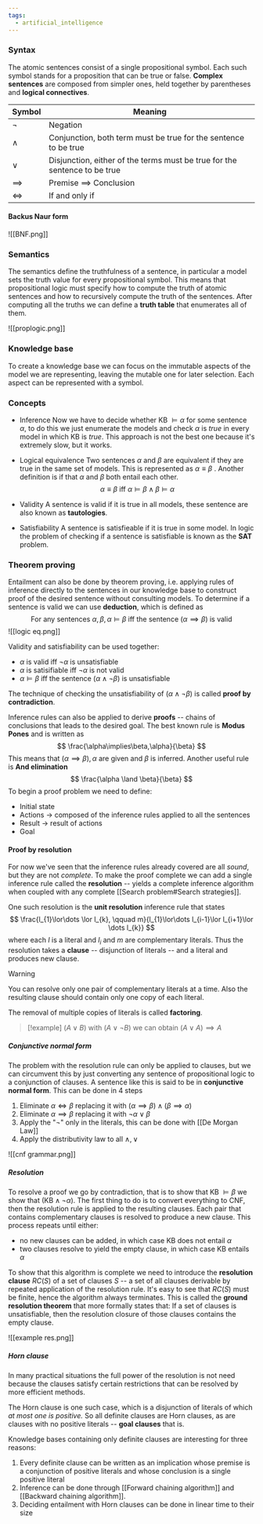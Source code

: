 ```yaml
---
tags:
  - artificial_intelligence
---
```

### Syntax

The atomic sentences consist of a single propositional symbol. Each such symbol stands for a proposition that can be true or false. **Complex sentences** are composed from simpler ones, held together by parentheses and **logical connectives**. 

| Symbol | Meaning |
| ---- | ---- |
| $\lnot$ | Negation |
| $\land$ | Conjunction, both term must be true for the sentence to be true |
| $\lor$ | Disjunction, either of the terms must be true for the sentence to be true |
| $\implies$ | Premise $\implies$ Conclusion |
| $\iff$ | If and only if |
#### Backus Naur form

![[BNF.png]]
### Semantics

The semantics define the truthfulness of a sentence, in particular a model sets the truth value for every propositional symbol. This means that propositional logic must specify how to compute the truth of atomic sentences and how to recursively compute the truth of the sentences. After computing all the truths we can define a **truth table** that enumerates all of them.

![[proplogic.png]]
### Knowledge base

To create a knowledge base we can focus on the immutable aspects of the model we are representing, leaving the mutable one for later selection. Each aspect can be represented with a symbol.
### Concepts
- Inference
	Now we have to decide whether KB $\vDash \alpha$ for some sentence $\alpha$, to do this we just enumerate the models and check $\alpha$ is *true* in every model in which KB is *true*. This approach is not the best one because it's extremely slow, but it works.

- Logical equivalence
	Two sentences $\alpha$ and $\beta$ are equivalent if they are true in the same set of models. This is represented as $\alpha \equiv \beta$ . Another definition is if that $\alpha$ and $\beta$ both entail each other.
$$
\alpha \equiv \beta \text{ iff } \alpha \vDash \beta \land\beta \vDash  \alpha
$$
- Validity
	A sentence is valid if it is true in all models, these sentence are also known as **tautologies**.

- Satisfiability
	A sentence is satisfieable if it is true in some model. In logic the problem of checking if a sentence is satisfiable is known as the **SAT** problem.  
### Theorem proving

Entailment can also be done by theorem proving, i.e. applying rules of inference directly to the sentences in our knowledge base to construct proof of the desired sentence without consulting models. To determine if a sentence is valid we can use **deduction**, which is defined as 
$$
\text{For any sentences } \alpha,\beta, \alpha \vDash \beta \text{ iff the sentence }(\alpha \implies\beta) \text{ is valid}
$$
![[logic eq.png]]

Validity and satisfiability can be used together:
- $\alpha$ is valid iff $\lnot \alpha$ is unsatisfiable
- $\alpha$ is satisifiable iff $\lnot \alpha$ is not valid
- $\alpha \vDash \beta$ iff the sentence $(\alpha \land \lnot\beta)$ is unsatisfiable

The technique of checking the unsatisfiability of $(\alpha \land \lnot \beta)$ is called **proof by contradiction**.

Inference rules can also be applied to derive **proofs** -- chains of conclusions that leads to the desired goal. The best known rule is **Modus Pones** and is written as
$$
 \frac{\alpha\implies\beta,\alpha}{\beta}
$$
This means that $(\alpha\implies\beta), \alpha$ are given and $\beta$ is inferred. Another useful rule is **And elimination**
$$
\frac{\alpha \land \beta}{\beta}
$$
To begin a proof problem we need to define:
- Initial state
- Actions $\to$ composed of the inference rules applied to all the sentences
- Result $\to$ result of actions
- Goal
#### Proof by resolution

For now we've seen that the inference rules already covered are all *sound*, but they are not *complete*. To make the proof complete we can add a single inference rule called the **resolution** -- yields a complete inference algorithm when coupled with any complete [[Search problem#Search strategies]].

One such resolution is the **unit resolution** inference rule that states
$$
\frac{l_{1}\lor\dots \lor l_{k}, \qquad m}{l_{1}\lor\dots l_{i-1}\lor l_{i+1}\lor \dots l_{k}}
$$
where each $l$ is a literal and $l_{i}$ and $m$ are complementary literals. Thus the resolution takes a **clause** -- disjunction of literals -- and a literal and produces new clause.

>[!warning]
>You can resolve only one pair of complementary literals at a time. Also the resulting clause should contain only one copy of each literal.

The removal of multiple copies of literals is called **factoring**.

>[!example]
>$(A\lor B)$ with $(A\lor  \lnot B)$ we can obtain $(A\lor A) \implies A$
##### Conjunctive normal form

The problem with the resolution rule can only be applied to clauses, but we can circumvent this by just converting any sentence of propositional logic to a conjunction of clauses. A sentence like this is said to be in **conjunctive normal form**. This can be done in 4 steps
1) Eliminate $\alpha\iff \beta$ replacing it with $(\alpha \implies \beta) \land (\beta \implies \alpha)$
2) Eliminate $\alpha \implies \beta$ replacing it with $\lnot \alpha \lor\beta$
3) Apply the "$\lnot$" only in the literals, this can be done with [[De Morgan Law]]
4) Apply the distributivity law to all $\land,\lor$ 

![[cnf grammar.png]]
##### Resolution

To resolve a proof we go by contradiction, that is to show that KB $\vDash \beta$ we show that $(\text{KB} \land \lnot \alpha)$. The first thing to do is to convert everything to CNF, then the resolution rule is applied to the resulting clauses. Each pair that contains complementary clauses is resolved to produce a new clause. This process repeats until either:
- no new clauses can be added, in which case KB does not entail $\alpha$
- two clauses resolve to yield the empty clause, in which case KB entails $\alpha$

To show that this algorithm is complete we need to introduce the **resolution clause** $RC(S)$ of a set of clauses $S$ -- a set of all clauses derivable by repeated application of the resolution rule. It's easy to see that $RC(S)$ must be finite, hence the algorithm always terminates. This is called the **ground resolution theorem** that more formally states that:
	If a set of clauses is unsatisfiable, then the resolution closure of those clauses contains the empty clause.

![[example res.png]]
##### Horn clause

In many practical situations the full power of the resolution is not need because the clauses satisfy certain restrictions that can be resolved by more efficient methods.

The Horn clause is one such case, which is a disjunction of literals of which *at most one is positive.* So all definite clauses are Horn clauses, as are clauses with no positive literals -- **goal clauses** that is.

Knowledge bases containing only definite clauses are interesting for three reasons:
1) Every definite clause can be written as an implication whose premise is a conjunction of positive literals and whose conclusion is a single positive literal
2) Inference can be done through [[Forward chaining algorithm]] and [[Backward chaining algorithm]].
3) Deciding entailment with Horn clauses can be done in linear time to their size